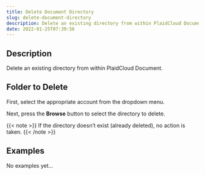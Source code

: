 ```yaml
---
title: Delete Document Directory
slug: delete-document-directory
description: Delete an existing directory from within PlaidCloud Document
date: 2022-01-25T07:39:56
---
```



## Description


Delete an existing directory from within PlaidCloud Document.



## Folder to Delete


First, select the appropriate account from the dropdown menu.


Next, press the **Browse** button to select the directory to delete.


{{< note >}}
If the directory doesn’t exist (already deleted), no action is taken.
{{< /note >}}








## Examples

No examples yet...

